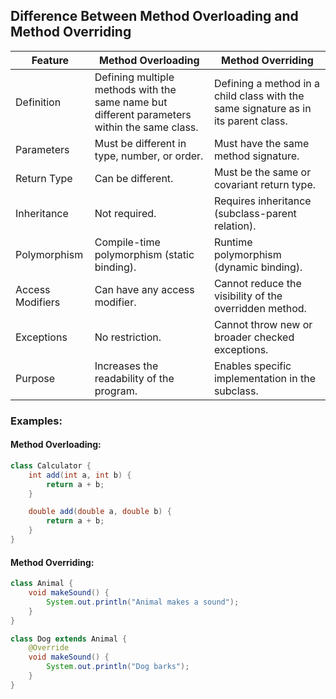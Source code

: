 ## Difference Between Method Overloading and Method Overriding

| Feature                         | Method Overloading                             | Method Overriding                                |
|---------------------------------|--------------------------------------------------|--------------------------------------------------|
| Definition                      | Defining multiple methods with the same name but different parameters within the same class. | Defining a method in a child class with the same signature as in its parent class. |
| Parameters                      | Must be different in type, number, or order.     | Must have the same method signature.             |
| Return Type                    | Can be different.                               | Must be the same or covariant return type.       |
| Inheritance                    | Not required.                                   | Requires inheritance (subclass-parent relation). |
| Polymorphism                   | Compile-time polymorphism (static binding).     | Runtime polymorphism (dynamic binding).          |
| Access Modifiers               | Can have any access modifier.                   | Cannot reduce the visibility of the overridden method. |
| Exceptions                     | No restriction.                                 | Cannot throw new or broader checked exceptions.  |
| Purpose                        | Increases the readability of the program.       | Enables specific implementation in the subclass. |

### Examples:

#### Method Overloading:
```java
class Calculator {
    int add(int a, int b) {
        return a + b;
    }

    double add(double a, double b) {
        return a + b;
    }
}
```

#### Method Overriding:
```java
class Animal {
    void makeSound() {
        System.out.println("Animal makes a sound");
    }
}

class Dog extends Animal {
    @Override
    void makeSound() {
        System.out.println("Dog barks");
    }
}
```
